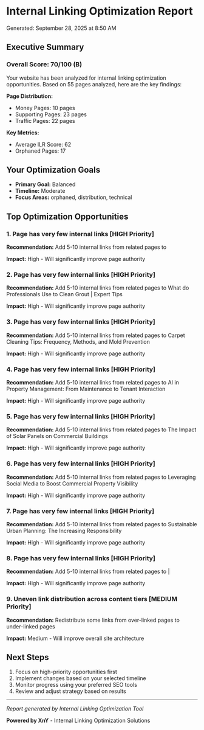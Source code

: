 # Internal Linking Optimization Report

Generated: September 28, 2025 at 8:50 AM

## Executive Summary

### Overall Score: 70/100 (B)

Your website has been analyzed for internal linking optimization opportunities. Based on 55 pages analyzed, here are the key findings:

**Page Distribution:**
- Money Pages: 10 pages
- Supporting Pages: 23 pages  
- Traffic Pages: 22 pages

**Key Metrics:**
- Average ILR Score: 62
- Orphaned Pages: 17

## Your Optimization Goals

- **Primary Goal:** Balanced
- **Timeline:** Moderate
- **Focus Areas:** orphaned, distribution, technical

## Top Optimization Opportunities

### 1. Page has very few internal links [HIGH Priority]

**Recommendation:** Add 5-10 internal links from related pages to 

**Impact:** High - Will significantly improve page authority

### 2. Page has very few internal links [HIGH Priority]

**Recommendation:** Add 5-10 internal links from related pages to What do Professionals Use to Clean Grout | Expert Tips

**Impact:** High - Will significantly improve page authority

### 3. Page has very few internal links [HIGH Priority]

**Recommendation:** Add 5-10 internal links from related pages to Carpet Cleaning Tips: Frequency, Methods, and Mold Prevention

**Impact:** High - Will significantly improve page authority

### 4. Page has very few internal links [HIGH Priority]

**Recommendation:** Add 5-10 internal links from related pages to AI in Property Management: From Maintenance to Tenant Interaction

**Impact:** High - Will significantly improve page authority

### 5. Page has very few internal links [HIGH Priority]

**Recommendation:** Add 5-10 internal links from related pages to The Impact of Solar Panels on Commercial Buildings

**Impact:** High - Will significantly improve page authority

### 6. Page has very few internal links [HIGH Priority]

**Recommendation:** Add 5-10 internal links from related pages to Leveraging Social Media to Boost Commercial Property Visibility

**Impact:** High - Will significantly improve page authority

### 7. Page has very few internal links [HIGH Priority]

**Recommendation:** Add 5-10 internal links from related pages to Sustainable Urban Planning: The Increasing Responsibility

**Impact:** High - Will significantly improve page authority

### 8. Page has very few internal links [HIGH Priority]

**Recommendation:** Add 5-10 internal links from related pages to |

**Impact:** High - Will significantly improve page authority

### 9. Uneven link distribution across content tiers [MEDIUM Priority]

**Recommendation:** Redistribute some links from over-linked pages to under-linked pages

**Impact:** Medium - Will improve overall site architecture

## Next Steps

1. Focus on high-priority opportunities first
2. Implement changes based on your selected timeline
3. Monitor progress using your preferred SEO tools
4. Review and adjust strategy based on results

---

*Report generated by Internal Linking Optimization Tool*

**Powered by XnY** - Internal Linking Optimization Solutions
